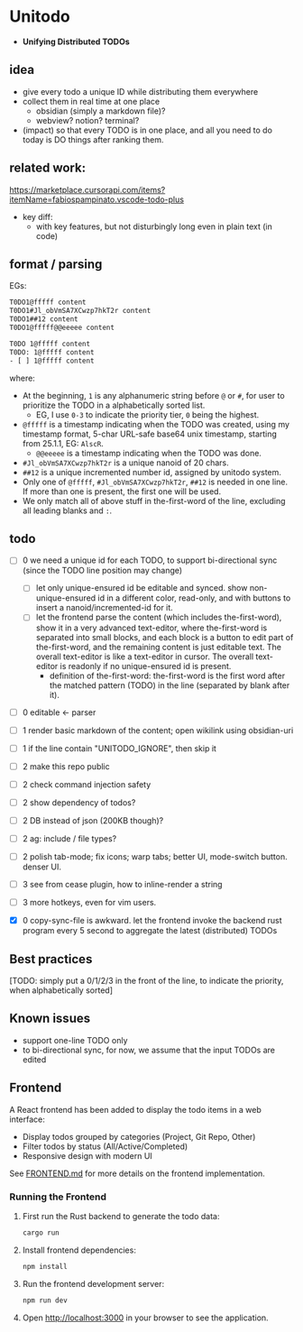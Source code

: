 # Unitodo
- **Unifying Distributed TODOs**

## idea

- give every todo a unique ID while distributing them everywhere
- collect them in real time at one place 
    - obsidian (simply a markdown file)?
    - webview? notion? terminal?
- (impact) so that every TODO is in one place, and all you need to do today is DO things after ranking them.

## related work:
https://marketplace.cursorapi.com/items?itemName=fabiospampinato.vscode-todo-plus

- key diff:
  - with key features, but not disturbingly long even in plain text (in code)


## format / parsing

EGs:
```bash
T0DO1@fffff content
T0DO1#Jl_obVmSA7XCwzp7hkT2r content
T0DO1##12 content
T0DO1@fffff@@eeeee content

T0DO 1@fffff content
T0DO: 1@fffff content
- [ ] 1@fffff content
```
where:
- At the beginning, `1` is any alphanumeric string before `@` or `#`, for user to prioritize the TODO in a alphabetically sorted list.
    - EG, I use `0-3` to indicate the priority tier, `0` being the highest.
- `@fffff` is a timestamp indicating when the TODO was created, using my timestamp format, 5-char URL-safe base64 unix timestamp, starting from 25.1.1, EG: `AlscR`.
    - `@@eeeee` is a timestamp indicating when the TODO was done.
- `#Jl_obVmSA7XCwzp7hkT2r` is a unique nanoid of 20 chars.
- `##12` is a unique incremented number id, assigned by unitodo system.
- Only one of `@fffff`, `#Jl_obVmSA7XCwzp7hkT2r`, `##12` is needed in one line. If more than one is present, the first one will be used.
- We only match all of above stuff in the-first-word of the line, excluding all leading blanks and `:`.



## todo

- [ ] 0 we need a unique id for each TODO, to support bi-directional sync (since the TODO line position may change)
  - [ ] let only unique-ensured id be editable and synced. show non-unique-ensured id in a different color, read-only, and with buttons to insert a nanoid/incremented-id for it.
  - [ ] let the frontend parse the content (which includes the-first-word), show it in a very advanced text-editor, where the-first-word is separated into small blocks, and each block is a button to edit part of the-first-word, and the remaining content is just editable text. The overall text-editor is like a text-editor in cursor. The overall text-editor is readonly if no unique-ensured id is present.
    - definition of the-first-word: the-first-word is the first word after the matched pattern (TODO) in the line (separated by blank after it).
- [ ] 0 editable <- parser

- [ ] 1 render basic markdown of the content; open wikilink using obsidian-uri
- [ ] 1 if the line contain "UNITODO_IGNORE", then skip it
- [ ] 2 make this repo public
- [ ] 2 check command injection safety
- [ ] 2 show dependency of todos?
- [ ] 2 DB instead of json (200KB though)?
- [ ] 2 ag: include / file types?
- [ ] 2 polish tab-mode; fix icons; warp tabs; better UI, mode-switch button. denser UI.
- [ ] 3 see from cease plugin, how to inline-render a string
- [ ] 3 more hotkeys, even for vim users.

- [x] 0 copy-sync-file is awkward. let the frontend invoke the backend rust program every 5 second to aggregate the latest (distributed) TODOs

## Best practices

[TODO: simply put a 0/1/2/3 in the front of the line, to indicate the priority, when alphabetically sorted]

## Known issues

- support one-line TODO only
- to bi-directional sync, for now, we assume that the input TODOs are edited 


## Frontend

A React frontend has been added to display the todo items in a web interface:

- Display todos grouped by categories (Project, Git Repo, Other)
- Filter todos by status (All/Active/Completed)
- Responsive design with modern UI

See [FRONTEND.md](FRONTEND.md) for more details on the frontend implementation.

### Running the Frontend

1. First run the Rust backend to generate the todo data:
   ```bash
   cargo run
   ```

2. Install frontend dependencies:
   ```bash
   npm install
   ```

3. Run the frontend development server:
   ```bash
   npm run dev
   ```

4. Open [http://localhost:3000](http://localhost:3000) in your browser to see the application.